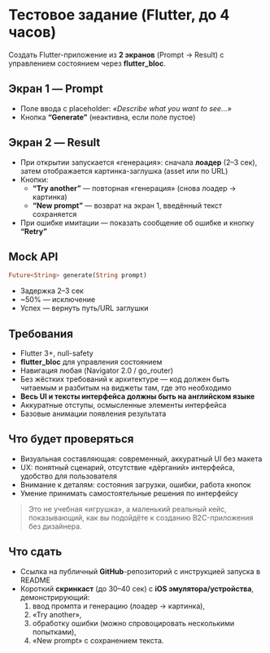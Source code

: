 # Тестовое задание (Flutter, до 4 часов)

Создать Flutter-приложение из **2 экранов** (Prompt → Result) c управлением состоянием через **flutter_bloc**.

## Экран 1 — Prompt
- Поле ввода с placeholder: *«Describe what you want to see…»*  
- Кнопка **“Generate”** (неактивна, если поле пустое)

## Экран 2 — Result
- При открытии запускается «генерация»: сначала **лоадер** (2–3 сек), затем отображается картинка-заглушка (asset или по URL)  
- Кнопки:  
  - **“Try another”** — повторная «генерация» (снова лоадер → картинка)  
  - **“New prompt”** — возврат на экран 1, введённый текст сохраняется  
- При ошибке имитации — показать сообщение об ошибке и кнопку **“Retry”**

## Mock API
```dart
Future<String> generate(String prompt)
```
- Задержка 2–3 сек  
- ~50% — исключение  
- Успех — вернуть путь/URL заглушки  

## Требования
- Flutter 3+, null-safety  
- **flutter_bloc** для управления состоянием  
- Навигация любая (Navigator 2.0 / go_router)  
- Без жёстких требований к архитектуре — код должен быть читаемым и разбитым на виджеты там, где это необходимо  
- **Весь UI и тексты интерфейса должны быть на английском языке**  
- Аккуратные отступы, осмысленные элементы интерфейса  
- Базовые анимации появления результата  

## Что будет проверяться
- Визуальная составляющая: современный, аккуратный UI без макета  
- UX: понятный сценарий, отсутствие «дёрганий» интерфейса, удобство для пользователя  
- Внимание к деталям: состояния загрузки, ошибки, работа кнопок  
- Умение принимать самостоятельные решения по интерфейсу  

> Это не учебная «игрушка», а маленький реальный кейс, показывающий, как вы подойдёте к созданию B2C-приложения без дизайнера.  

## Что сдать
- Ссылка на публичный **GitHub**-репозиторий с инструкцией запуска в README  
- Короткий **скринкаст** (до 30–40 сек) с **iOS эмулятора/устройства**, демонстрирующий:  
  1) ввод промпта и генерацию (лоадер → картинка),  
  2) «Try another»,  
  3) обработку ошибки (можно спровоцировать несколькими попытками),  
  4) «New prompt» с сохранением текста.  
